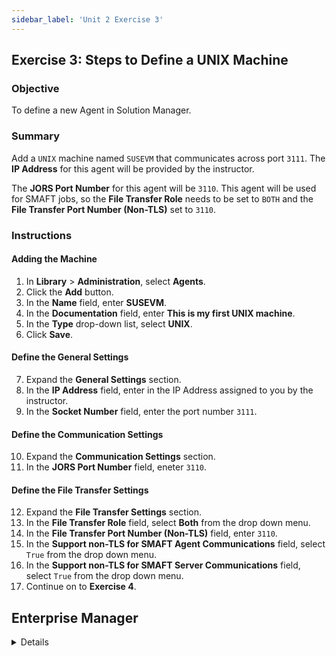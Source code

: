 ```yaml
---
sidebar_label: 'Unit 2 Exercise 3'
---
```


## Exercise 3: Steps to Define a UNIX Machine

### Objective

To define a new Agent in Solution Manager.

### Summary

Add a ```UNIX``` machine named ```SUSEVM``` that communicates across port ```3111```. The **IP Address** for this agent will be provided by the instructor. 

The **JORS Port Number** for this agent will be ```3110```. This agent will be used for SMAFT jobs, so the **File Transfer Role** needs to be set to ```BOTH``` and the **File Transfer Port Number (Non-TLS)** set to ```3110```.

### Instructions

#### Adding the Machine

1.	In **Library** > **Administration**, select **Agents**. 
2.	Click the **Add** button. 
3.	In the **Name** field, enter **SUSEVM**. 
4.	In the **Documentation** field, enter **This is my first UNIX machine**.
5.	In the **Type** drop-down list, select **UNIX**.
6.  Click **Save**.

#### Define the General Settings

7.  Expand the **General Settings** section.
8.	In the **IP Address** field, enter in the IP Address assigned to you by the instructor.
9.  In the **Socket Number** field, enter the port number ```3111```.

#### Define the Communication Settings

10.	Expand the **Communication Settings** section.
11.	In the **JORS Port Number** field, eneter ```3110```.

#### Define the File Transfer Settings

12.	Expand the **File Transfer Settings** section.
13.	In the **File Transfer Role** field, select **Both** from the drop down menu.
14. In the **File Transfer Port Number (Non-TLS)** field, enter ```3110```.
15. In the **Support non-TLS for SMAFT Agent Communications** field, select ```True``` from the drop down menu.
16. In the **Support non-TLS for SMAFT Server Communications** field, select ```True``` from the drop down menu.
17.	Continue on to **Exercise 4**.

## Enterprise Manager

<details>

<!--
<video width="320" height="240" controls>
  <source src="videobasic/U2E3.mp4" type="video/mp4"></source>
Your browser does not support the video tag.
</video>
-->

:::tip [Walkthrough Video - Unit 2 Exercise 3](../static/videobasic/U2E3.mp4)

:::

1.	Under the **Administration** topic, Double-Click on **Machines**. 
2.	Click the **Add** button on the **Machines** toolbar. 
3.	In the **Name** textbox, enter **SUSEVM**. 
4.	In the **Documentation** textbox, enter **This is My First UNIX machine**.
5.	In the **Machine Type** drop-down list, select **UNIX**.
6.	Make sure the **Socket Number** is ```3111```.
7.	Hard code the **IP address** to the address given by the instructor.
8.	Click the **Save** button on the **Machines** toolbar.
9.	Click on the **Open Advanced Settings Panel** link.
10.	Click on the **Communication Settings** tab.
11.	Click on the **JORS Port Number** row:
  * Located at the bottom of the **Advanced Machine Properties** screen, type ```3110``` for the **JORS Port** number.
  * Click the **Update** button.
12.	Click on the **File Transfer Settings** tab.
13.	Click on the **File Transfer Role** row:
  * Select **Both** from the **File Transfer Role** drop-down.
  * Click the **Update** button.
  * Change the **File Transfer Port Number (Non-TLS)** to ```3110```.
  *	Click the **Update** button.
  *	Click **Save**.
14.	Close the **Machines** tab.

</details>